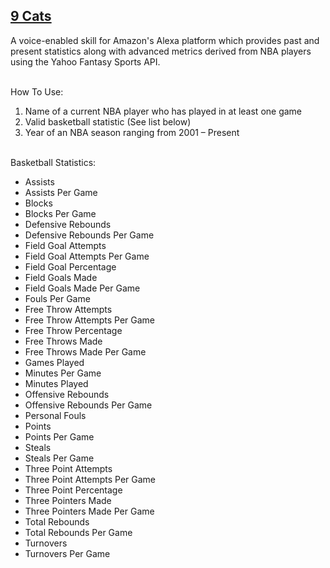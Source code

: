 ## [9 Cats](http://alexa.amazon.com/spa/index.html#skills/dp/B073XD8FQK/?ref=skill_dsk_skb_sr_8)

A voice-enabled skill for Amazon's Alexa platform which provides past and present statistics along with advanced metrics derived from NBA players using the Yahoo Fantasy Sports API.

<br>
How To Use:

1. Name of a current NBA player who has played in at least one game
2. Valid basketball statistic (See list below)
3. Year of an NBA season ranging from 2001 – Present

<br>
Basketball Statistics:
 
* Assists
* Assists Per Game
* Blocks
* Blocks Per Game
* Defensive Rebounds
* Defensive Rebounds Per Game
* Field Goal Attempts
* Field Goal Attempts Per Game
* Field Goal Percentage
* Field Goals Made
* Field Goals Made Per Game
* Fouls Per Game
* Free Throw Attempts
* Free Throw Attempts Per Game
* Free Throw Percentage
* Free Throws Made
* Free Throws Made Per Game
* Games Played
* Minutes Per Game
* Minutes Played
* Offensive Rebounds
* Offensive Rebounds Per Game
* Personal Fouls
* Points
* Points Per Game
* Steals
* Steals Per Game
* Three Point Attempts
* Three Point Attempts Per Game
* Three Point Percentage
* Three Pointers Made
* Three Pointers Made Per Game
* Total Rebounds
* Total Rebounds Per Game
* Turnovers
* Turnovers Per Game